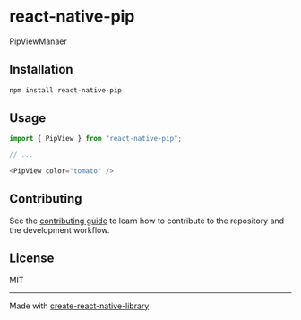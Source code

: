 # react-native-pip

PipViewManaer

## Installation

```sh
npm install react-native-pip
```

## Usage

```js
import { PipView } from "react-native-pip";

// ...

<PipView color="tomato" />
```

## Contributing

See the [contributing guide](CONTRIBUTING.md) to learn how to contribute to the repository and the development workflow.

## License

MIT

---

Made with [create-react-native-library](https://github.com/callstack/react-native-builder-bob)
